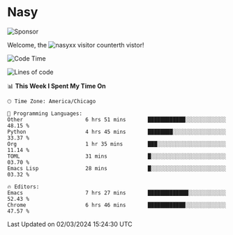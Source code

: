 # Nasy

<!--
<p align="center">
<img height="200" src="https://github-readme-stats.vercel.app/api?username=nasyxx&count_private=true&show_icons=true&theme=dracula&include_all_commits=true"/>
<img height="200" src="https://github-readme-stats.vercel.app/api/top-langs/?username=nasyxx&theme=dracula&hide=html,jupyter+notebook&count_private=true&show_icons=true"/>
</p>

  
----------------
-->

![Sponsor](https://img.shields.io/static/v1.svg?label=Sponsor&message=%E2%9D%A4&logo=GitHub&style=flat&color=pink)
 
Welcome, the ![nasyxx visitor counter](https://count.getloli.com/get/@nasyxx?theme=rule34)th vistor!
 
<!--START_SECTION:waka-->
![Code Time](http://img.shields.io/badge/Code%20Time-4%2C324%20hrs%2021%20mins-blue)

![Lines of code](https://img.shields.io/badge/From%20Hello%20World%20I%27ve%20Written-6.3%20million%20lines%20of%20code-blue)

📊 **This Week I Spent My Time On** 

```text
🕑︎ Time Zone: America/Chicago

💬 Programming Languages: 
Other                    6 hrs 51 mins       ████████████░░░░░░░░░░░░░   48.15 % 
Python                   4 hrs 45 mins       ████████░░░░░░░░░░░░░░░░░   33.37 % 
Org                      1 hr 35 mins        ███░░░░░░░░░░░░░░░░░░░░░░   11.14 % 
TOML                     31 mins             █░░░░░░░░░░░░░░░░░░░░░░░░   03.70 % 
Emacs Lisp               28 mins             █░░░░░░░░░░░░░░░░░░░░░░░░   03.32 % 

🔥 Editors: 
Emacs                    7 hrs 27 mins       █████████████░░░░░░░░░░░░   52.43 % 
Chrome                   6 hrs 46 mins       ████████████░░░░░░░░░░░░░   47.57 % 
```


 Last Updated on 02/03/2024 15:24:30 UTC
<!--END_SECTION:waka-->

<!-- ![visitors](https://visitor-badge.laobi.icu/badge?page_id=nasyxx.nasyxx) -->
